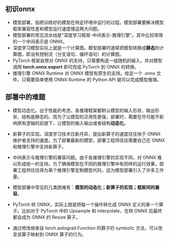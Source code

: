 ## 初识onnx

- 模型部署，指把训练好的模型在特定环境中运行的过程。模型部署要解决模型框架兼容性差和模型运行速度慢这两大问题。
- 模型部署的常见流水线是“深度学习框架-中间表示-推理引擎”。其中比较常用的一个中间表示是 ONNX。
- 深度学习模型实际上就是一个计算图。模型部署时通常把模型转换成**静态**的计算图，即没有控制流（分支语句、循环语句）的计算图。
- PyTorch 框架自带对 ONNX 的支持，只需要构造一组随机的输入，并对模型调用 **torch.onnx.export** 即可完成 PyTorch 到 ONNX 的转换。
- 推理引擎 ONNX Runtime 对 ONNX 模型有原生的支持。给定一个 .onnx 文件，只需要简单使用 ONNX Runtime 的 Python API 就可以完成模型推理。

## 部署中的难题

- 模型动态化。出于性能的考虑，各推理框架都默认模型的输入形状、输出形状、结构是静态的。而为了让模型的泛用性更强，部署时，需要在尽可能不影响原有逻辑的前提下，让模型的输入输出或者结构**动态化**。
- 新算子的实现。深度学习技术日新月异，提出新算子的速度往往快于 ONNX 维护者支持的速度。为了部署最新的模型，部署工程师往往需要自己在 ONNX 和推理引擎中支持新算子。
- 中间表示与推理引擎的兼容问题。由于各推理引擎的实现不同，对 ONNX 难以形成统一的支持。为了确保模型在不同的推理引擎中有同样的运行效果，部署工程师往往得为某个推理引擎定制模型代码，这为模型部署引入了许多工作量。



- 模型部署中常见的几类困难有：**模型的动态化；新算子的实现；框架间的兼容**。
- PyTorch 转 ONNX，实际上就是把每一个操作转化成 ONNX 定义的某一个算子。比如对于 PyTorch 中的 Upsample 和 interpolate，在转 ONNX 后最终都会成为 ONNX 的 Resize 算子。
- 通过修改继承自 torch.autograd.Function 的算子的 symbolic 方法，可以改变该算子映射到 ONNX 算子的行为。
